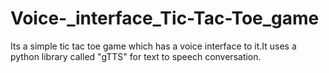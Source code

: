 # Voice-_interface_Tic-Tac-Toe_game
Its a simple tic tac toe game which has a voice interface to it.It uses a python library called "gTTS" for text to speech conversation.
